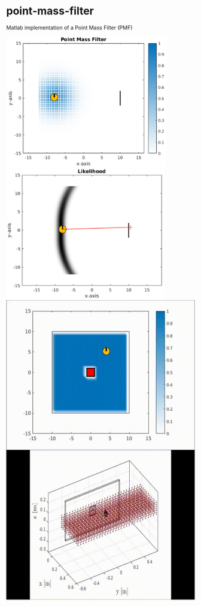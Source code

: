 # point-mass-filter
Matlab implementation of a Point Mass Filter (PMF)

<img src="./docs/pmf_2D_example1.png" alt="Example1_pmf" height="350" >
<img src="./docs/likelihood.png"      alt="Example1_lik" height="350">

<center>
<img src="./docs/blue_search.gif"  alt="Example2" height="400" align="middle">
</center>

<center>
<img src="./docs/search_1_side.gif" alt="Example3" height="400" align="middle">
</center>
